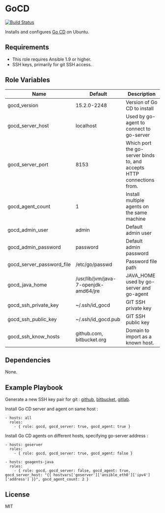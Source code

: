 # GoCD
[![Build Status](https://travis-ci.org/snicaise/gocd.svg?branch=master)](https://travis-ci.org/snicaise/gocd)

Installs and configures [Go CD](http://www.go.cd) on Ubuntu.

## Requirements
- This role requires Ansible 1.9 or higher.
- SSH keys, primarily for git SSH access.

## Role Variables

Name                      | Default                               | Description
------------------------- | ------------------------------------- | ----------------------------------------------------------------------
gocd_version              | 15.2.0-2248                           | Version of Go CD to install
gocd_server_host          | localhost                             | Used by go-agent to connect to go-server
gocd_server_port          | 8153                                  | Which port the go-server binds to, and accepts HTTP connections from.
gocd_agent_count          | 1                                     | Install multiple agents on the same machine
gocd_admin_user           | admin                                 | Default admin user
gocd_admin_password       | password                              | Default admin password
gocd_server_password_file | /etc/go/passwd                        | Password file path
gocd_java_home            | /usr/lib/jvm/java-7-openjdk-amd64/jre | JAVA_HOME used by go-server and go-agent
gocd_ssh_private_key      | ~/.ssh/id_gocd                        | GIT SSH private key
gocd_ssh_public_key       | ~/.ssh/id_gocd.pub                    | GIT SSH public key
gocd_ssh_know_hosts       | github.com, bitbucket.org             | Domain to import as a known host.

## Dependencies
None.

## Example Playbook
Generate a new SSH key pair for git : [github](https://help.github.com/articles/generating-ssh-keys/), [bitbucket](https://confluence.atlassian.com/bitbucket/set-up-ssh-for-git-728138079.html), [gitlab](http://doc.gitlab.com/ce/ssh/README.html).

Install Go CD server and agent on same host :

```
- hosts: all
  roles:
    - { role: gocd, gocd_server: true, gocd_agent: true }
```

Install Go CD agents on different hosts, specifying go-server address :

```
- hosts: goserver
  roles:
    - { role: gocd, gocd_server: true, gocd_agent: false }

- hosts: goagents-java
  roles:
    - { role: gocd, gocd_server: false, gocd_agent: true, gocd_server_host: "{{ hostvars['goserver']['ansible_eth0']['ipv4']['address'] }}", gocd_agent_count: 2 }
```

## License
MIT
